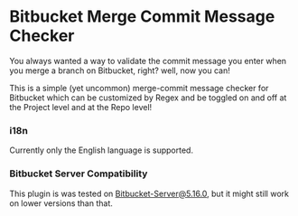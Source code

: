 # Bitbucket Merge Commit Message Checker

You always wanted a way to validate the commit message you enter when you merge a branch on Bitbucket, right? well, now you can!

This is a simple (yet uncommon) merge-commit message checker for Bitbucket which can be customized by Regex and be toggled on and off at the Project level and at the Repo level!



### i18n
Currently only the English language is supported.



### Bitbucket Server Compatibility
This plugin is was tested on Bitbucket-Server@5.16.0, but it might still work on lower versions than that.